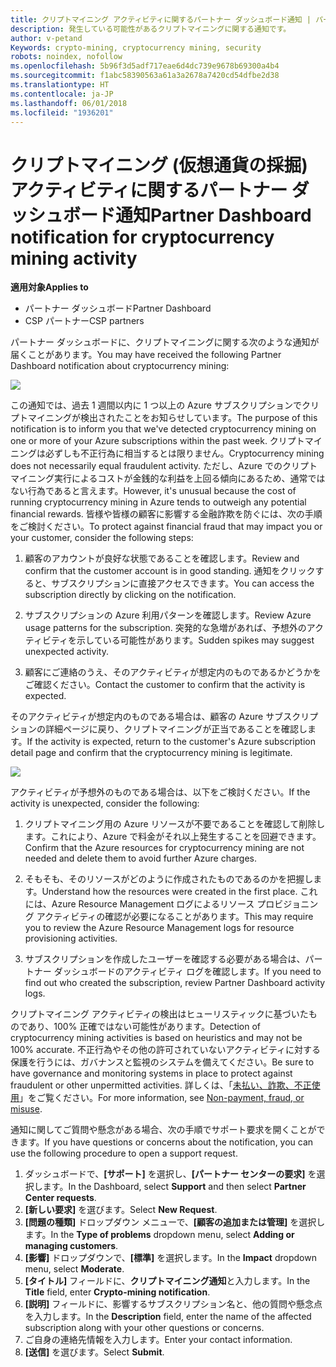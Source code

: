 ```yaml
---
title: クリプトマイニング アクティビティに関するパートナー ダッシュボード通知 | パートナー ダッシュボード
description: 発生している可能性があるクリプトマイニングに関する通知です。
author: v-petand
Keywords: crypto-mining, cryptocurrency mining, security
robots: noindex, nofollow
ms.openlocfilehash: 5b96f3d5adf717eae6d4dc739e9678b69300a4b4
ms.sourcegitcommit: f1abc58390563a61a3a2678a7420cd54dfbe2d38
ms.translationtype: HT
ms.contentlocale: ja-JP
ms.lasthandoff: 06/01/2018
ms.locfileid: "1936201"
---
```

# <a name="partner-dashboard-notification-for-cryptocurrency-mining-activity"></a><span data-ttu-id="29a90-103">クリプトマイニング (仮想通貨の採掘) アクティビティに関するパートナー ダッシュボード通知</span><span class="sxs-lookup"><span data-stu-id="29a90-103">Partner Dashboard notification for cryptocurrency mining activity</span></span>

**<span data-ttu-id="29a90-104">適用対象</span><span class="sxs-lookup"><span data-stu-id="29a90-104">Applies to</span></span>**

-  <span data-ttu-id="29a90-105">パートナー ダッシュボード</span><span class="sxs-lookup"><span data-stu-id="29a90-105">Partner Dashboard</span></span>
-  <span data-ttu-id="29a90-106">CSP パートナー</span><span class="sxs-lookup"><span data-stu-id="29a90-106">CSP partners</span></span>

<span data-ttu-id="29a90-107">パートナー ダッシュボードに、クリプトマイニングに関する次のような通知が届くことがあります。</span><span class="sxs-lookup"><span data-stu-id="29a90-107">You may have received the following Partner Dashboard notification about cryptocurrency mining:</span></span>
 
![](images/crypto1.png)

<span data-ttu-id="29a90-108">この通知では、過去 1 週間以内に 1 つ以上の Azure サブスクリプションでクリプトマイニングが検出されたことをお知らせしています。</span><span class="sxs-lookup"><span data-stu-id="29a90-108">The purpose of this notification is to inform you that we've detected cryptocurrency mining on one or more of your Azure subscriptions within the past week.</span></span> <span data-ttu-id="29a90-109">クリプトマイニングは必ずしも不正行為に相当するとは限りません。</span><span class="sxs-lookup"><span data-stu-id="29a90-109">Cryptocurrency mining does not necessarily equal fraudulent activity.</span></span> <span data-ttu-id="29a90-110">ただし、Azure でのクリプトマイニング実行によるコストが金銭的な利益を上回る傾向にあるため、通常ではない行為であると言えます。</span><span class="sxs-lookup"><span data-stu-id="29a90-110">However, it's unusual because the cost of running cryptocurrency mining in Azure tends to outweigh any potential financial rewards.</span></span> <span data-ttu-id="29a90-111">皆様や皆様の顧客に影響する金融詐欺を防ぐには、次の手順をご検討ください。</span><span class="sxs-lookup"><span data-stu-id="29a90-111">To protect against financial fraud that may impact you or your customer, consider the following steps:</span></span>

1.  <span data-ttu-id="29a90-112">顧客のアカウントが良好な状態であることを確認します。</span><span class="sxs-lookup"><span data-stu-id="29a90-112">Review and confirm that the customer account is in good standing.</span></span> <span data-ttu-id="29a90-113">通知をクリックすると、サブスクリプションに直接アクセスできます。</span><span class="sxs-lookup"><span data-stu-id="29a90-113">You can access the subscription directly by clicking on the notification.</span></span>

2.  <span data-ttu-id="29a90-114">サブスクリプションの Azure 利用パターンを確認します。</span><span class="sxs-lookup"><span data-stu-id="29a90-114">Review Azure usage patterns for the subscription.</span></span> <span data-ttu-id="29a90-115">突発的な急増があれば、予想外のアクティビティを示している可能性があります。</span><span class="sxs-lookup"><span data-stu-id="29a90-115">Sudden spikes may suggest unexpected activity.</span></span>

3.  <span data-ttu-id="29a90-116">顧客にご連絡のうえ、そのアクティビティが想定内のものであるかどうかをご確認ください。</span><span class="sxs-lookup"><span data-stu-id="29a90-116">Contact the customer to confirm that the activity is expected.</span></span>

<span data-ttu-id="29a90-117">そのアクティビティが想定内のものである場合は、顧客の Azure サブスクリプションの詳細ページに戻り、クリプトマイニングが正当であることを確認します。</span><span class="sxs-lookup"><span data-stu-id="29a90-117">If the activity is expected, return to the customer's Azure subscription detail page and confirm that the cryptocurrency mining is legitimate.</span></span> 


![](images/crypto2.png)

<span data-ttu-id="29a90-118">アクティビティが予想外のものである場合は、以下をご検討ください。</span><span class="sxs-lookup"><span data-stu-id="29a90-118">If the activity is unexpected, consider the following:</span></span>

1.  <span data-ttu-id="29a90-119">クリプトマイニング用の Azure リソースが不要であることを確認して削除します。これにより、Azure で料金がそれ以上発生することを回避できます。</span><span class="sxs-lookup"><span data-stu-id="29a90-119">Confirm that the Azure resources for cryptocurrency mining are not needed and delete them to avoid further Azure charges.</span></span>

2.  <span data-ttu-id="29a90-120">そもそも、そのリソースがどのように作成されたものであるのかを把握します。</span><span class="sxs-lookup"><span data-stu-id="29a90-120">Understand how the resources were created in the first place.</span></span> <span data-ttu-id="29a90-121">これには、Azure Resource Management ログによるリソース プロビジョニング アクティビティの確認が必要になることがあります。</span><span class="sxs-lookup"><span data-stu-id="29a90-121">This may require you to review the Azure Resource Management logs for resource provisioning activities.</span></span>

3.  <span data-ttu-id="29a90-122">サブスクリプションを作成したユーザーを確認する必要がある場合は、パートナー ダッシュボードのアクティビティ ログを確認します。</span><span class="sxs-lookup"><span data-stu-id="29a90-122">If you need to find out who created the subscription, review Partner Dashboard activity logs.</span></span>

<span data-ttu-id="29a90-123">クリプトマイニング アクティビティの検出はヒューリスティックに基づいたものであり、100% 正確ではない可能性があります。</span><span class="sxs-lookup"><span data-stu-id="29a90-123">Detection of cryptocurrency mining activities is based on heuristics and may not be 100% accurate.</span></span> <span data-ttu-id="29a90-124">不正行為やその他の許可されていないアクティビティに対する保護を行うには、ガバナンスと監視のシステムを備えてください。</span><span class="sxs-lookup"><span data-stu-id="29a90-124">Be sure to have governance and monitoring systems in place to protect against fraudulent or other unpermitted activities.</span></span> <span data-ttu-id="29a90-125">詳しくは、「[未払い、詐欺、不正使用](https://docs.microsoft.com/partner-center/non-payment--fraud--or-misuse)」をご覧ください。</span><span class="sxs-lookup"><span data-stu-id="29a90-125">For more information, see [Non-payment, fraud, or misuse](https://docs.microsoft.com/partner-center/non-payment--fraud--or-misuse).</span></span>

<span data-ttu-id="29a90-126">通知に関してご質問や懸念がある場合、次の手順でサポート要求を開くことができます。</span><span class="sxs-lookup"><span data-stu-id="29a90-126">If you have questions or concerns about the notification, you can use the following procedure to open a support request.</span></span>

1.  <span data-ttu-id="29a90-127">ダッシュボードで、**[サポート]** を選択し、**[パートナー センターの要求]** を選択します。</span><span class="sxs-lookup"><span data-stu-id="29a90-127">In the Dashboard, select **Support** and then select **Partner Center requests**.</span></span>
3.  <span data-ttu-id="29a90-128">**[新しい要求]** を選びます。</span><span class="sxs-lookup"><span data-stu-id="29a90-128">Select **New Request**.</span></span> 
4.  <span data-ttu-id="29a90-129">**[問題の種類]** ドロップダウン メニューで、**[顧客の追加または管理]** を選択します。</span><span class="sxs-lookup"><span data-stu-id="29a90-129">In the **Type of problems** dropdown menu, select **Adding or managing customers**.</span></span>
5.  <span data-ttu-id="29a90-130">**[影響]** ドロップダウンで、**[標準]** を選択します。</span><span class="sxs-lookup"><span data-stu-id="29a90-130">In the **Impact** dropdown menu, select **Moderate**.</span></span>
6.  <span data-ttu-id="29a90-131">**[タイトル]** フィールドに、**クリプトマイニング通知**と入力します。</span><span class="sxs-lookup"><span data-stu-id="29a90-131">In the **Title** field, enter **Crypto-mining notification**.</span></span>
7.  <span data-ttu-id="29a90-132">**[説明]** フィールドに、影響するサブスクリプション名と、他の質問や懸念点を入力します。</span><span class="sxs-lookup"><span data-stu-id="29a90-132">In the **Description** field, enter the name of the affected subscription along with your other questions or concerns.</span></span> 
8.  <span data-ttu-id="29a90-133">ご自身の連絡先情報を入力します。</span><span class="sxs-lookup"><span data-stu-id="29a90-133">Enter your contact information.</span></span>
9.  <span data-ttu-id="29a90-134">**[送信]** を選びます。</span><span class="sxs-lookup"><span data-stu-id="29a90-134">Select **Submit**.</span></span>



